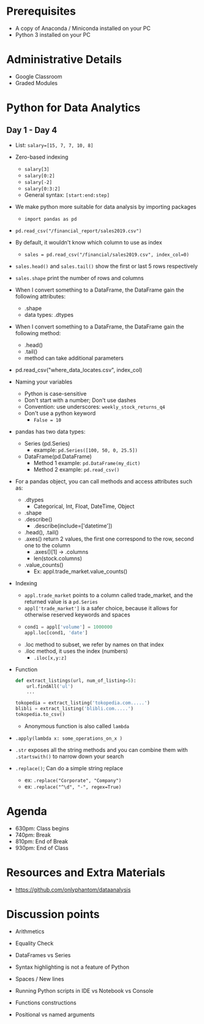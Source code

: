 # Prerequisites
- A copy of Anaconda / Miniconda installed on your PC
- Python 3 installed on your PC

# Administrative Details
- Google Classroom
- Graded Modules

# Python for Data Analytics
## Day 1 - Day 4
- List: `salary=[15, 7, 7, 10, 8]`
- Zero-based indexing
    - `salary[3]`
    - `salary[0:2]`
    - `salary[-2]`
    - `salary[0:3:2]`
    - General syntax: `[start:end:step]`

- We make python more suitable for data analysis by importing packages
    - `import pandas as pd`

- `pd.read_csv("/financial_report/sales2019.csv")`
- By default, it wouldn't know which column to use as index
    - `sales = pd.read_csv("/financial/sales2019.csv", index_col=0)`
- `sales.head()` and `sales.tail()` show the first or last 5 rows respectively
- `sales.shape` print the number of rows and columns
- When I convert something to a DataFrame, the DataFrame gain the following attributes:
    - .shape
    - data types: .dtypes
- When I convert something to a DataFrame, the DataFrame gain the following method:
    - .head()
    - .tail()
    - method can take additional parameters
    
- pd.read_csv("where_data_locates.csv", index_col)

- Naming your variables
    - Python is case-sensitive
    - Don't start with a number; Don't use dashes
    - Convention: use underscores: `weekly_stock_returns_q4`
    - Don't use a python keyword
        - `False = 10`

- pandas has two data types:
    - Series (pd.Series)
        - example: `pd.Series([100, 50, 0, 25.5])`
    - DataFrame(pd.DataFrame)
        - Method 1 example: `pd.DataFrame(my_dict)`
        - Method 2 example: `pd.read_csv()`

- For a pandas object, you can call methods and access attributes such as:
    - .dtypes
        - Categorical, Int, Float, DateTime, Object
    - .shape
    - .describe()
        - .describe(include=['datetime'])
    - .head(), .tail()
    - .axes() return 2 values, the first one correspond to the row, second one to the column
        - .axes()[1] -> .columns
        - len(stock.columns)
    - .value_counts()
        - Ex: appl.trade_market.value_counts()

- Indexing
    - `appl.trade_market` points to a column called trade_market, and the returned value is a `pd.Series`
    - `appl['trade_market']` is a safer choice, because it allows for otherwise reserved keywords and spaces
    - ```py
      cond1 = appl['volume'] = 1000000
      appl.loc[cond1, 'date']
      ```
    - .loc method to subset, we refer by names on that index
    - .iloc method, it uses the index (numbers)
        - `.iloc[x,y:z]`

- Function
    ```py
    def extract_listings(url, num_of_listing=5):
        url.findAll('ul')
        ...
    
    tokopedia = extract_listing('tokopedia.com.....')
    blibli = extract_listing('blibli.com.....')
    tokopedia.to_csv()
    ```
    - Anonymous function is also called `lambda`

- `.apply(lambda x: some_operations_on_x )`

- `.str` exposes all the string methods and you can combine them with `.startswith()` to narrow down your search

- `.replace()`; Can do a simple string replace
    - ex: `.replace("Corporate", "Company")`
    - ex: `.replace("^\d", "-", regex=True)`


# Agenda
- 630pm: Class begins
- 740pm: Break
- 810pm: End of Break
- 930pm: End of Class

# Resources and Extra Materials
- https://github.com/onlyphantom/dataanalysis

# Discussion points
- Arithmetics
- Equality Check
- DataFrames vs Series
- Syntax highlighting is not a feature of Python



- Spaces / New lines

- Running Python scripts in IDE vs Notebook vs Console
- Functions constructions
- Positional vs named arguments



